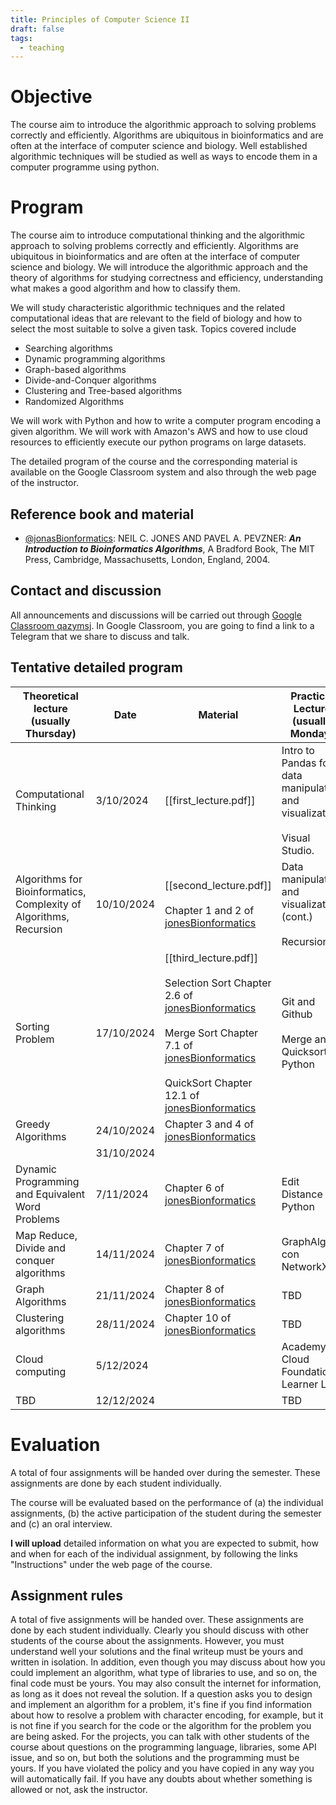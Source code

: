 ```yaml
---
title: Principles of Computer Science II
draft: false
tags:
  - teaching
---
```

 
# Objective

The course aim to introduce the algorithmic approach to solving problems correctly and efficiently. Algorithms are ubiquitous in bioinformatics and are often at the interface of computer science and biology. Well established algorithmic techniques will be studied as well as ways to encode them in a computer programme using python.

# Program

The course aim to introduce computational thinking and the algorithmic approach to solving problems correctly and efficiently. Algorithms are ubiquitous in bioinformatics and are often at the interface of computer science and biology. We will introduce the algorithmic approach and the theory of algorithms for studying correctness and efficiency, understanding what makes a good algorithm and how to classify them.  
  
We will study characteristic algorithmic techniques and the related computational ideas that are relevant to the field of biology and how to select the most suitable to solve a given task. Topics covered include  
- Searching algorithms  
- Dynamic programming algorithms  
- Graph-based algorithms  
- Divide-and-Conquer algorithms  
- Clustering and Tree-based algorithms  
- Randomized Algorithms  
  
We will work with Python and how to write a computer program encoding a given algorithm. We will work with Amazon's AWS and how to use cloud resources to efficiently execute our python programs on large datasets.  
  
The detailed program of the course and the corresponding material is available on the Google Classroom system and also through the web page of the instructor.

## Reference book and material

* [@jonasBionformatics](https://eclass.uoa.gr/modules/document/file.php/NURS565/BioinformaticsAlgsBook.pdf): NEIL C. JONES AND PAVEL A. PEVZNER: ***An Introduction to Bioinformatics Algorithms***, A Bradford Book, The MIT Press, Cambridge, Massachusetts, London, England, 2004.

## Contact and discussion

All announcements and discussions will be carried out through [Google Classroom qazymsj](https://classroom.google.com/c/NzE4Mzc2NTI0NzE2?cjc=qazymsj). In Google Classroom, you are going to find a link to a Telegram that we share to discuss and talk.

## Tentative detailed program

| Theoretical lecture (usually Thursday)                             | Date       | Material                                                                                                                                                                                                                                                                                                                                                                                                                                                | Practical Lecture<br>(usually Monday)                                          | Date       | Material       |
| ------------------------------------------------------------------ | ---------- | ------------------------------------------------------------------------------------------------------------------------------------------------------------------------------------------------------------------------------------------------------------------------------------------------------------------------------------------------------------------------------------------------------------------------------------------------------- | ------------------------------------------------------------------------------ | ---------- | -------------- |
| Computational Thinking                                             | 3/10/2024  | [[first_lecture.pdf]]                                                                                                                                                                                                                                                                                                                                                                                                                                   | Intro to Pandas for data manipulation and visualization.<br><br>Visual Studio. | 7/10/2024  | [[Tutorial 1]] |
| Algorithms for Bioinformatics, Complexity of Algorithms, Recursion | 10/10/2024 | [[second_lecture.pdf]]<br><br>Chapter 1 and 2 of [jonesBionformatics](https://eclass.uoa.gr/modules/document/file.php/NURS565/BioinformaticsAlgsBook.pdf)                                                                                                                                                                                                                                                                                               | Data manipulation and visualization (cont.)<br><br>Recursion<br>               | 14/10/2024 | [[Tutorial 2]] |
| Sorting Problem                                                    | 17/10/2024 | [[third_lecture.pdf]]<br><br>Selection Sort Chapter 2.6 of [jonesBionformatics](https://eclass.uoa.gr/modules/document/file.php/NURS565/BioinformaticsAlgsBook.pdf)<br><br>Merge Sort Chapter 7.1 of [jonesBionformatics](https://eclass.uoa.gr/modules/document/file.php/NURS565/BioinformaticsAlgsBook.pdf)<br><br>QuickSort Chapter 12.1 of [jonesBionformatics](https://eclass.uoa.gr/modules/document/file.php/NURS565/BioinformaticsAlgsBook.pdf) | Git and Github<br><br>Merge and Quicksort in Python                            | 21/10/2024 | [[Tutorial 3]] |
| Greedy Algorithms                                                  | 24/10/2024 | Chapter 3 and 4 of [jonesBionformatics](https://eclass.uoa.gr/modules/document/file.php/NURS565/BioinformaticsAlgsBook.pdf)                                                                                                                                                                                                                                                                                                                             |                                                                                | 28/10/2024 |                |
|                                                                    | 31/10/2024 |                                                                                                                                                                                                                                                                                                                                                                                                                                                         |                                                                                | 4/11/2024  |                |
| Dynamic Programming and Equivalent Word Problems                   | 7/11/2024  | Chapter 6 of [jonesBionformatics](https://eclass.uoa.gr/modules/document/file.php/NURS565/BioinformaticsAlgsBook.pdf)                                                                                                                                                                                                                                                                                                                                   | Edit Distance in Python                                                        | 11/11/2024 |                |
| Map Reduce, Divide and conquer algorithms                          | 14/11/2024 | Chapter 7 of [jonesBionformatics](https://eclass.uoa.gr/modules/document/file.php/NURS565/BioinformaticsAlgsBook.pdf)                                                                                                                                                                                                                                                                                                                                   | GraphAlgs con NetworkX                                                         | 18/11/2024 |                |
| Graph Algorithms                                                   | 21/11/2024 | Chapter 8 of [jonesBionformatics](https://eclass.uoa.gr/modules/document/file.php/NURS565/BioinformaticsAlgsBook.pdf)                                                                                                                                                                                                                                                                                                                                   | TBD                                                                            | 25/11/2024 |                |
| Clustering algorithms                                              | 28/11/2024 | Chapter 10 of [jonesBionformatics](https://eclass.uoa.gr/modules/document/file.php/NURS565/BioinformaticsAlgsBook.pdf)                                                                                                                                                                                                                                                                                                                                  | TBD                                                                            | 2/12/2024  |                |
| Cloud computing                                                    | 5/12/2024  |                                                                                                                                                                                                                                                                                                                                                                                                                                                         | Academy Cloud Foundations, Learner Lab                                         | 9/12/2024  |                |
| TBD                                                                | 12/12/2024 |                                                                                                                                                                                                                                                                                                                                                                                                                                                         | TBD                                                                            | 16/12/2024 |                |

# Evaluation

A total of four assignments will be handed over during the semester. These assignments are done by each student individually.  
  
The course will be evaluated based on the performance of (a) the individual assignments, (b) the active participation of the student during the semester and (c) an oral interview.
  
**I will upload** detailed information on what you are expected to submit, how and when for each of the individual assignment, by following the links "Instructions" under the web page of the course.

## Assignment rules

A total of five assignments will be handed over. These assignments are done by each student individually. Clearly you should discuss with other students of the course about the assignments. However, you must understand well your solutions and the final writeup must be yours and written in isolation. In addition, even though you may discuss about how you could implement an algorithm, what type of libraries to use, and so on, the final code must be yours. You may also consult the internet for information, as long as it does not reveal the solution. If a question asks you to design and implement an algorithm for a problem, it's fine if you find information about how to resolve a problem with character encoding, for example, but it is not fine if you search for the code or the algorithm for the problem you are being asked. For the projects, you can talk with other students of the course about questions on the programming language, libraries, some API issue, and so on, but both the solutions and the programming must be yours. If you have violated the policy and you have copied in any way you will automatically fail. If you have any doubts about whether something is allowed or not, ask the instructor.